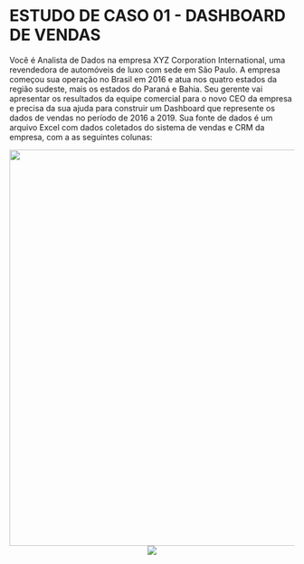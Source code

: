 # ESTUDO DE CASO 01 - DASHBOARD DE VENDAS

Você é Analista de Dados na empresa XYZ Corporation International, uma revendedora de automóveis de luxo com sede em São Paulo. A empresa começou sua operação no Brasil em 
2016 e atua nos quatro estados da região sudeste, mais os estados do Paraná e Bahia.
Seu gerente vai apresentar os resultados da equipe comercial para o novo CEO da  empresa e precisa da sua ajuda para construir um Dashboard que represente os dados de vendas 
no período de 2016 a 2019.
Sua fonte de dados é um arquivo Excel com dados coletados do sistema de vendas e CRM  da empresa, com a as seguintes colunas:

<div align="center">
<img src = "https://user-images.githubusercontent.com/94937578/154561578-9e0eb6f4-2778-451e-88e5-a2109ab21801.PNG" width="700px" />
<div/>

<div align="center">
<img src = https://user-images.githubusercontent.com/94937578/154561623-18f15607-21e7-4bb5-9269-e442b4d108e5.PNG />
<div/>


